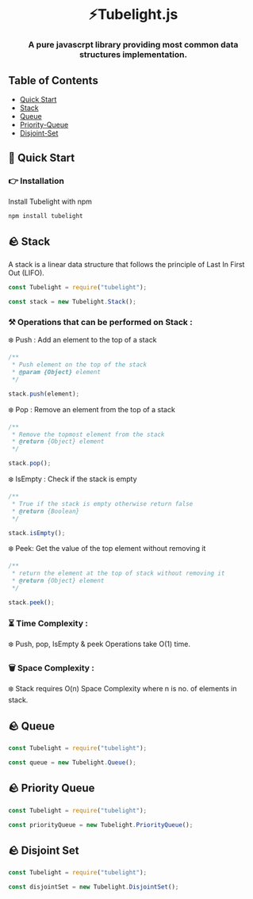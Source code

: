 <h1 align="center">⚡Tubelight.js</h1>
<h3 align="center">A pure javascrpt library providing most common data structures implementation.</h3>

## Table of Contents

- [Quick Start](#-quick-start)
- [Stack](#stack)
- [Queue](#queue)
- [Priority-Queue](#priority-queue)
- [Disjoint-Set](#disjoint-set)

## 🚀 Quick Start

### 👉 Installation

Install Tubelight with npm

```bash
npm install tubelight
```

## 🪨 Stack

A stack is a linear data structure that follows the principle of Last In First Out (LIFO).

```js
const Tubelight = require("tubelight");

const stack = new Tubelight.Stack();
```

### ⚒️ Operations that can be performed on Stack :

❄️ Push : Add an element to the top of a stack

```js
/**
 * Push element on the top of the stack
 * @param {Object} element
 */

stack.push(element);
```

❄️ Pop : Remove an element from the top of a stack

```js
/**
 * Remove the topmost element from the stack
 * @return {Object} element
 */

stack.pop();
```

❄️ IsEmpty : Check if the stack is empty

```js
/**
 * True if the stack is empty otherwise return false
 * @return {Boolean}
 */

stack.isEmpty();
```

❄️ Peek: Get the value of the top element without removing it

```js
/**
 * return the element at the top of stack without removing it
 * @return {Object} element
 */

stack.peek();
```

### ⏳ Time Complexity :

❄️ Push, pop, IsEmpty & peek Operations take O(1) time.

### 🗑️ Space Complexity :

❄️ Stack requires O(n) Space Complexity where n is no. of elements in stack.

## 🪨 Queue

```js
const Tubelight = require("tubelight");

const queue = new Tubelight.Queue();
```

## 🪨 Priority Queue

```js
const Tubelight = require("tubelight");

const priorityQueue = new Tubelight.PriorityQueue();
```

## 🪨 Disjoint Set

```js
const Tubelight = require("tubelight");

const disjointSet = new Tubelight.DisjointSet();
```

<!-- 🧱🪨📌⏳⏱️🗑️💼❄️🔥🌀🚫❗❓💯✅❎⏺️➡️⬅️↗️↘️🔴🟢🟡🟠🟨🟧🟩🟦🔺🔻🕐🕑 -->

